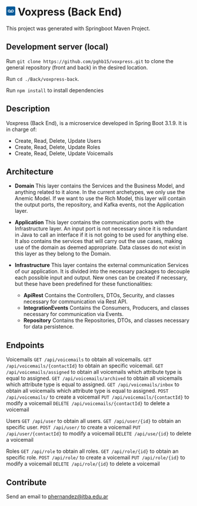 # <img src="../../Docs/Img/logo.ico" alt="logo" width="25"/> Voxpress (Back End)

This project was generated with Springboot Maven Project.

## Development server (local)


Run `git clone https://github.com/pghb15/voxpress.git` to clone the general repository (front and back) in the desired location.


Run `cd ./Back/voxpress-back`.


Run `npm install` to install dependencies

## Description

Voxpress (Back End), is a microservice developed in Spring Boot 3.1.9. It is in charge of:

- Create, Read, Delete, Update Users
- Create, Read, Delete, Update Roles
- Create, Read, Delete, Update Voicemails

## Architecture

- **Domain**
This layer contains the Services and the Business Model, and anything related to it alone.
In the current archetypes, we only use the Anemic Model. If we want to use the Rich Model, this layer will contain the output ports, the repository, and Kafka events, not the Application layer.

- **Application**
This layer contains the communication ports with the Infrastructure layer. An input port is not necessary since it is redundant in Java to call an interface if it is not going to be used for anything else.
It also contains the services that will carry out the use cases, making use of the domain as deemed appropriate.
Data classes do not exist in this layer as they belong to the Domain.

- **Infrastructure**
This layer contains the external communication Services of our application. It is divided into the necessary packages to decouple each possible input and output. New ones can be created if necessary, but these have been predefined for these functionalities:

	- **ApiRest**
	Contains the Controllers, DTOs, Security, and classes necessary for communication via Rest API.
	- **IntegrationEvents**
	Contains the Consumers, Producers, and classes necessary for communication via Events.
	- **Repository**
	Contains the Repositories, DTOs, and classes necessary for data persistence.
      
## Endpoints

Voicemails
`GET /api/voicemails` to obtain all voicemails.
`GET /api/voicemails/{contactId}` to obtain an specific voicemail.
`GET /api/voicemails/assigned` to obtain all voicemails which attribute type is equal to assigned.
`GET /api/voicemails/archived` to obtain all voicemails which attribute type is equal to assigned.
`GET /api/voicemails/inbox` to obtain all voicemails which attribute type is equal to assigned.
`POST /api/voicemails/` to create a voicemail
`PUT /api/voicemails/{contactId}` to modify a voicemail
`DELETE /api/voicemails/{contactId}` to delete a voicemail


Users
`GET /api/user` to obtain all users.
`GET /api/user/{id}` to obtain an specific user.
`POST /api/user/` to create a voicemail
`PUT /api/user/{contactId}` to modify a voicemail
`DELETE /api/use/{id}` to delete a voicemail

Roles
`GET /api/role` to obtain all roles.
`GET /api/role/{id}` to obtain an specific role.
`POST /api/role/` to create a voicemail
`PUT /api/role/{id}` to modify a voicemail
`DELETE /api/role/{id}` to delete a voicemail

## Contribute

Send an email to phernandez@itba.edu.ar
